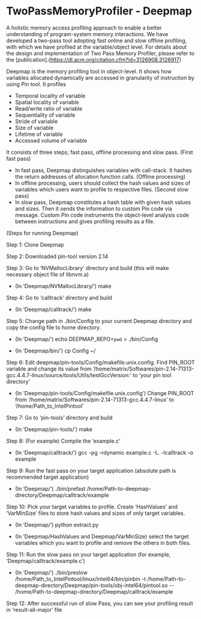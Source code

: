 # TwoPassMemoryProfiler - Deepmap
A holistic memory access profiling approach to enable a better understanding of program-system memory interactions. 
We have developed a two-pass tool adopting fast online and slow offline profiling, with which we have profiled at 
the variable/object level.
For details about the design and implementation of Two Pass Memory Profiler, please refer to the [publication].(https://dl.acm.org/citation.cfm?id=3126908.3126917)

Deepmap is the memory profiling tool in object-level. It shows how variables allocated dynamically are accessed in 
granularity of instruction by using Pin tool.
It profiles
- Temporal locality of variable
 - Spatial locality of variable
 - Read/write ratio of variable
 - Sequentiality of variable
 - Stride of variable
 - Size of variable
 - Lifetime of variable
 - Accessed volume of variable

It consists of three steps; fast pass, offline processing and slow pass.
(First fast pass)
-	In fast pass, Deepmap distinguishes variables with call-stack. It hashes the return addresses of allocation 
function calls.
(Offline processing)
-	In offline processing, users should collect the hash values and sizes of variables which users want to profile 
to respective files.
(Second slow pass)
-	In slow pass, Deepmap constitutes a hash table with given hash values and sizes. Then it sends the information 
to custom Pin code via message. Custom Pin code instruments the object-level analysis code between instructions and
gives profiling results as a file.

(Steps for running Deepmap)

Step 1: Clone Deepmap

Step 2: Downloaded pin-tool version 2.14

Step 3: Go to ‘NVMallocLibrary’ directory and build (this will make necessary object file of libnvm.a)

-	(In ‘Deepmap/NVMallocLibrary/’) make

Step 4: Go to ‘calltrack’ directory and build

-	(In ‘Deepmap/calltrack/’) make

Step 5: Change path in ./bin/Config to your current Deepmap directory and copy the config file to home directory.

-	(In ‘Deepmap/’) echo  DEEPMAP_REPO=`pwd`  >  ./bin/Config

-	(In ‘Deepmap/bin/’) cp  Config  ~/

Step 6: Edit deepmap/pin-tools/Config/makefile.unix.config. 
Find PIN_ROOT variable and change its value from 
‘/home/matrix/Softwares/pin-2.14-71313-gcc.4.4.7-linux/source/tools/Utils/testGccVersion:’ to ‘your pin tool directory’

-	(In ‘Deepmap/pin-tools/Config/makefile.unix.config’) 
Change PIN_ROOT from ‘/home/matrix/Softwares/pin-2.14-71313-gcc.4.4.7-linux’ 
to ‘/home/Path_to_IntelPintool’

Step 7: Go to ‘pin-tools’ directory and build

-	(In ‘Deepmap/pin-tools/’) make

Step 8: (For example) Compile the ‘example.c’

-	(In ‘Deepmap/calltrack/’) gcc  -pg  -rdynamic  example.c  -L.  -lcalltrack  -o  example

Step 9: Run the fast pass on your target application (absolute path is recommended target application)

-	(In ‘Deepmap/’) ./bin/prefast  /home/Path-to-deepmap-directory/Deepmap/calltrack/example

Step 10: Pick your target variables to profile. Create ‘HashValues’ and ‘VarMinSize’ files to store hash values and sizes of 
only target variables.

-	(In ‘Deepmap/’) python extract.py

-	(In ‘Deepmap/HashValues and Deepmap/VarMinSize) select the target variables which you want to profile and remove the others 
in both files.

Step 11: Run the slow pass on your target application (for example, ‘Deepmap/calltrack/example.c’)

-	(In ‘Deepmap/’) ./bin/preslow  /home/Path_to_IntelPintool/linux/intel64/bin/pinbin  -t  /home/Path-to-deepmap-directory/Deepmap/pin-tools/obj-intel64/pintool.so  --  /home/Path-to-deepmap-directory/Deepmap/calltrack/example

Step 12: After successful run of slow Pass, you can see your profiling result in ‘result-all-major’ file
